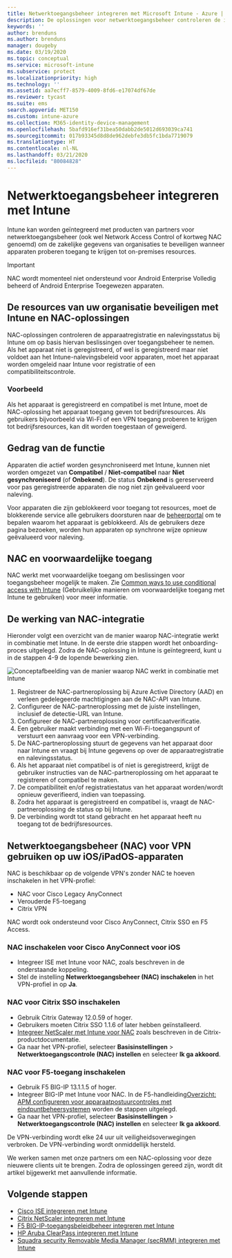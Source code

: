 ```yaml
---
title: Netwerktoegangsbeheer integreren met Microsoft Intune - Azure | Microsoft Docs
description: De oplossingen voor netwerktoegangsbeheer controleren de inschrijving en naleving voor apparaten met Intune. Netwerktoegangsbeheer omvat bepaalde gedragingen en werkt met voorwaardelijke toegang. Zie de stappen voor het onboarding-proces en een lijst met partneroplossingen.
keywords: ''
author: brenduns
ms.author: brenduns
manager: dougeby
ms.date: 03/19/2020
ms.topic: conceptual
ms.service: microsoft-intune
ms.subservice: protect
ms.localizationpriority: high
ms.technology: ''
ms.assetid: aa7ecff7-8579-4009-8fd6-e17074df67de
ms.reviewer: tycast
ms.suite: ems
search.appverid: MET150
ms.custom: intune-azure
ms.collection: M365-identity-device-management
ms.openlocfilehash: 5bafd916ef31bea50dabb2de5012d693039ca741
ms.sourcegitcommit: 017b93345d8d8de962debfe3db5fc1bda7719079
ms.translationtype: HT
ms.contentlocale: nl-NL
ms.lasthandoff: 03/21/2020
ms.locfileid: "80084828"
---
```

# <a name="network-access-control-nac-integration-with-intune"></a>Netwerktoegangsbeheer integreren met Intune

Intune kan worden geïntegreerd met producten van partners voor netwerktoegangsbeheer (ook wel Network Access Control of kortweg NAC genoemd) om de zakelijke gegevens van organisaties te beveiligen wanneer apparaten proberen toegang te krijgen tot on-premises resources.

>[!IMPORTANT]
> NAC wordt momenteel niet ondersteund voor Android Enterprise Volledig beheerd of Android Enterprise Toegewezen apparaten.

## <a name="how-do-intune-and-nac-solutions-help-protect-your-organization-resources"></a>De resources van uw organisatie beveiligen met Intune en NAC-oplossingen

NAC-oplossingen controleren de apparaatregistratie en nalevingsstatus bij Intune om op basis hiervan beslissingen over toegangsbeheer te nemen. Als het apparaat niet is geregistreerd, of wel is geregistreerd maar niet voldoet aan het Intune-nalevingsbeleid voor apparaten, moet het apparaat worden omgeleid naar Intune voor registratie of een compatibiliteitscontrole.

### <a name="example"></a>Voorbeeld

Als het apparaat is geregistreerd en compatibel is met Intune, moet de NAC-oplossing het apparaat toegang geven tot bedrijfsresources. Als gebruikers bijvoorbeeld via Wi-Fi of een VPN toegang proberen te krijgen tot bedrijfsresources, kan dit worden toegestaan of geweigerd.

## <a name="feature-behaviors"></a>Gedrag van de functie

Apparaten die actief worden gesynchroniseerd met Intune, kunnen niet worden omgezet van **Compatibel** / **Niet-compatibel** naar **Niet gesynchroniseerd** (of **Onbekend**). De status **Onbekend** is gereserveerd voor pas geregistreerde apparaten die nog niet zijn geëvalueerd voor naleving.

Voor apparaten die zijn geblokkeerd voor toegang tot resources, moet de blokkerende service alle gebruikers doorsturen naar de [beheerportal](https://portal.manage.microsoft.com) om te bepalen waarom het apparaat is geblokkeerd.  Als de gebruikers deze pagina bezoeken, worden hun apparaten op synchrone wijze opnieuw geëvalueerd voor naleving.

## <a name="nac-and-conditional-access"></a>NAC en voorwaardelijke toegang

NAC werkt met voorwaardelijke toegang om beslissingen voor toegangsbeheer mogelijk te maken. Zie [Common ways to use conditional access with Intune](conditional-access-intune-common-ways-use.md) (Gebruikelijke manieren om voorwaardelijke toegang met Intune te gebruiken) voor meer informatie.

## <a name="how-the-nac-integration-works"></a>De werking van NAC-integratie

Hieronder volgt een overzicht van de manier waarop NAC-integratie werkt in combinatie met Intune. In de eerste drie stappen wordt het onboarding-proces uitgelegd. Zodra de NAC-oplossing in Intune is geïntegreerd, kunt u in de stappen 4-9 de lopende bewerking zien.

![Conceptafbeelding van de manier waarop NAC werkt in combinatie met Intune](./media/network-access-control-integrate/ca-intune-common-ways-2.png)

1. Registreer de NAC-partneroplossing bij Azure Active Directory (AAD) en verleen gedelegeerde machtigingen aan de NAC-API van Intune.
2. Configureer de NAC-partneroplossing met de juiste instellingen, inclusief de detectie-URL van Intune.
3. Configureer de NAC-partneroplossing voor certificaatverificatie.
4. Een gebruiker maakt verbinding met een Wi-Fi-toegangspunt of verstuurt een aanvraag voor een VPN-verbinding.
5. De NAC-partneroplossing stuurt de gegevens van het apparaat door naar Intune en vraagt bij Intune gegevens op over de apparaatregistratie en nalevingsstatus.
6. Als het apparaat niet compatibel is of niet is geregistreerd, krijgt de gebruiker instructies van de NAC-partneroplossing om het apparaat te registreren of compatibel te maken.
7. De compatibiliteit en/of registratiestatus van het apparaat worden/wordt opnieuw geverifieerd, indien van toepassing.
8. Zodra het apparaat is geregistreerd en compatibel is, vraagt de NAC-partneroplossing de status op bij Intune.
9. De verbinding wordt tot stand gebracht en het apparaat heeft nu toegang tot de bedrijfsresources.

## <a name="use-nac-for-vpn-on-your-iosipados-devices"></a>Netwerktoegangsbeheer (NAC) voor VPN gebruiken op uw iOS/iPadOS-apparaten

NAC is beschikbaar op de volgende VPN's zonder NAC te hoeven inschakelen in het VPN-profiel:

- NAC voor Cisco Legacy AnyConnect
- Verouderde F5-toegang
- Citrix VPN

NAC wordt ook ondersteund voor Cisco AnyConnect, Citrix SSO en F5 Access.

### <a name="to-enable-nac-for-cisco-anyconnect-for-ios"></a>NAC inschakelen voor Cisco AnyConnect voor iOS

- Integreer ISE met Intune voor NAC, zoals beschreven in de onderstaande koppeling.
- Stel de instelling **Netwerktoegangsbeheer (NAC) inschakelen** in het VPN-profiel in op **Ja**.

### <a name="to-enable-nac-for-citrix-sso"></a>NAC voor Citrix SSO inschakelen

- Gebruik Citrix Gateway 12.0.59 of hoger.  
- Gebruikers moeten Citrix SSO 1.1.6 of later hebben geïnstalleerd.
- [Integreer NetScaler met Intune voor NAC](https://docs.citrix.com/en-us/netscaler-gateway/12/microsoft-intune-integration/configuring-network-access-control-device-check-for-netscaler-gateway-virtual-server-for-single-factor-authentication-deployment.html) zoals beschreven in de Citrix-productdocumentatie.
- Ga naar het VPN-profiel, selecteer **Basisinstellingen** > **Netwerktoegangscontrole (NAC) instellen** en selecteer **Ik ga akkoord**.

### <a name="to-enable-nac-for-f5-access"></a>NAC voor F5-toegang inschakelen

- Gebruik F5 BIG-IP 13.1.1.5 of hoger.
- Integreer BIG-IP met Intune voor NAC. In de F5-handleiding[Overzicht: APM configureren voor apparaatpostuurcontroles met eindpuntbeheersystemen](https://support.f5.com/kb/en-us/products/big-ip_apm/manuals/product/apm-client-configuration-7-1-6/6.html#guid-0bd12e12-8107-40ec-979d-c44779a8cc89) worden de stappen uitgelegd.
- Ga naar het VPN-profiel, selecteer **Basisinstellingen** > **Netwerktoegangscontrole (NAC) instellen** en selecteer **Ik ga akkoord**.

De VPN-verbinding wordt elke 24 uur uit veiligheidsoverwegingen verbroken. De VPN-verbinding wordt onmiddellijk hersteld.

We werken samen met onze partners om een NAC-oplossing voor deze nieuwere clients uit te brengen. Zodra de oplossingen gereed zijn, wordt dit artikel bijgewerkt met aanvullende informatie.

## <a name="next-steps"></a>Volgende stappen

- [Cisco ISE integreren met Intune](https://www.cisco.com/c/en/us/td/docs/security/ise/2-1/admin_guide/b_ise_admin_guide_21/b_ise_admin_guide_20_chapter_01000.html)
- [Citrix NetScaler integreren met Intune](https://docs.citrix.com/en-us/netscaler-gateway/12/microsoft-intune-integration/configuring-network-access-control-device-check-for-netscaler-gateway-virtual-server-for-single-factor-authentication-deployment.html)
- [F5 BIG-IP-toegangsbeleidbeheer integreren met Intune](https://support.f5.com/kb/en-us/products/big-ip_apm/manuals/product/apm-client-configuration-13-0-0/6.html)
- [HP Aruba ClearPass integreren met Intune](https://support.arubanetworks.com/Documentation/tabid/77/DMXModule/512/Command/Core_Download/Default.aspx?EntryId=31271)
- [Squadra security Removable Media Manager (secRMM) integreren met Intune](http://www.squadratechnologies.com/StaticContent/ProductDownload/secRMM/9.9.0.0/secRMMIntuneAccessControlSetupGuide.pdf)
